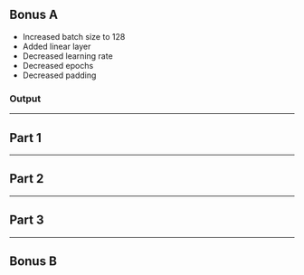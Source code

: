 ## Bonus A
- Increased batch size to 128
- Added linear layer
- Decreased learning rate
- Decreased epochs
- Decreased padding

### Output

___

## Part 1

___

## Part 2

___

## Part 3

___

## Bonus B

